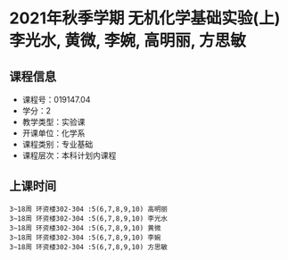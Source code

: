 # 2021年秋季学期 无机化学基础实验(上) 李光水, 黄微, 李婉, 高明丽, 方思敏






## 课程信息

- 课程号：019147.04
- 学分：2
- 教学类型：实验课
- 开课单位：化学系
- 课程类别：专业基础
- 课程层次：本科计划内课程

## 上课时间

```
3~18周 环资楼302-304 :5(6,7,8,9,10) 高明丽
3~18周 环资楼302-304 :5(6,7,8,9,10) 李光水
3~18周 环资楼302-304 :5(6,7,8,9,10) 黄微
3~18周 环资楼302-304 :5(6,7,8,9,10) 李婉
3~18周 环资楼302-304 :5(6,7,8,9,10) 方思敏
```

